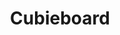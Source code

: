 ---
layout: device
title: Cubieboard

boardname: Cubieboard A10
releaseversion: v0.7
imagefile: syncloud-cubieboard-v0.7.img
boardpicture: board-cubieboard.png
board-site: http://cubieboard.org/buy
storage-type: SATA
base-image-name: Cubian
base-image-url: http://www.cubian.org/downloads
schema-picture: schema-cubieboard-logo.png
---